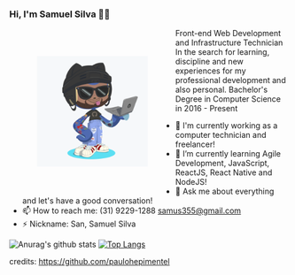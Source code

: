 ### Hi, I'm Samuel Silva 👋🏼

<img align="left" hspace="50" vspace="50" width="200" height="200" src="https://github.com/samuelscn/samuelscn/blob/master/octocat.png">

Front-end Web Development and Infrastructure Technician
In the search for learning, discipline and new experiences for my professional development and also personal.
Bachelor's Degree in Computer Science in 2016 - Present

- 🔭 I'm currently working as a computer technician and freelancer!
- 🌱 I’m currently learning Agile Development, JavaScript, ReactJS, React Native and NodeJS!
- 💬 Ask me about everything and let's have a good conversation!
- 📫 How to reach me: (31) 9229-1288 samus355@gmail.com
- ⚡ Nickname: San, Samuel Silva

![Anurag's github stats](https://github-readme-stats.vercel.app/api?username=samuelscn&show_icons=true&count_private=true&layout=compact&hide=stars&include_all_commits=true&theme=default)
[![Top Langs](https://github-readme-stats.vercel.app/api/top-langs/?username=samuelscn&layout=compact)](https://github.com/anuraghazra/github-readme-stats)

credits: https://github.com/paulohepimentel




